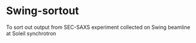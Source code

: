 # Swing-sortout
To sort out output from SEC-SAXS experiment collected on Swing beamline at Soleil synchrotron  
